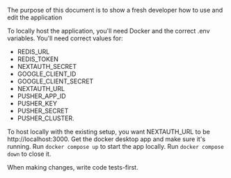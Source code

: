 The purpose of this document is to show a fresh developer how to use and edit the application

To locally host the application, you'll need Docker and the correct .env variables. 
You'll need correct values for:
- REDIS_URL
- REDIS_TOKEN
- NEXTAUTH_SECRET
- GOOGLE_CLIENT_ID
- GOOGLE_CLIENT_SECRET
- NEXTAUTH_URL
- PUSHER_APP_ID
- PUSHER_KEY
- PUSHER_SECRET
- PUSHER_CLUSTER.

To host locally with the existing setup, you want NEXTAUTH_URL to be http://localhost:3000. 
Get the docker desktop app and make sure it's running. Run `docker compose up` to start the app locally. 
Run `docker compose down` to close it.

When making changes, write code tests-first. 
